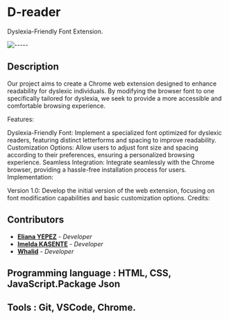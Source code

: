 # D-reader


Dyslexia-Friendly Font Extension.


![-----](https://raw.githubusercontent.com/andreasbm/readme/master/assets/lines/rainbow.png)

## Description
Our project aims to create a Chrome web extension designed to enhance readability for dyslexic individuals. By modifying the browser font to one specifically tailored for dyslexia, we seek to provide a more accessible and comfortable browsing experience.

Features:

Dyslexia-Friendly Font: Implement a specialized font optimized for dyslexic readers, featuring distinct letterforms and spacing to improve readability.
Customization Options: Allow users to adjust font size and spacing according to their preferences, ensuring a personalized browsing experience.
Seamless Integration: Integrate seamlessly with the Chrome browser, providing a hassle-free installation process for users.
Implementation:

Version 1.0: Develop the initial version of the web extension, focusing on font modification capabilities and basic customization options.
Credits:

## Contributors


- [**Eliana YEPEZ**](https://github.com/Arteinsana7) - *Developer*
- [**Imelda KASENTE**](https://github.com/kasente) - *Developer*
- [**Whalid**]() - *Developer*



## Programming language : HTML, CSS, JavaScript.Package Json
## Tools : Git, VSCode, Chrome.



